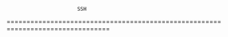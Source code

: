                            SSH
================================================================================
